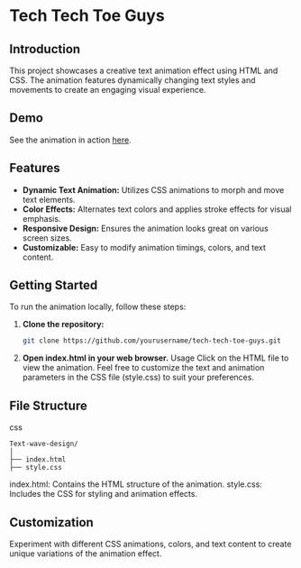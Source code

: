 # Tech Tech Toe Guys

## Introduction
This project showcases a creative text animation effect using HTML and CSS. The animation features dynamically changing text styles and movements to create an engaging visual experience.

## Demo
See the animation in action [here](https://youtube.com/shorts/xLdMLScc4UY).


## Features
- **Dynamic Text Animation:** Utilizes CSS animations to morph and move text elements.
- **Color Effects:** Alternates text colors and applies stroke effects for visual emphasis.
- **Responsive Design:** Ensures the animation looks great on various screen sizes.
- **Customizable:** Easy to modify animation timings, colors, and text content.

## Getting Started
To run the animation locally, follow these steps:

1. **Clone the repository:**
   ```sh
   git clone https://github.com/yourusername/tech-tech-toe-guys.git
2. **Open index.html in your web browser.**
Usage
Click on the HTML file to view the animation. Feel free to customize the text and animation parameters in the CSS file (style.css) to suit your preferences.

## File Structure
css

```
Text-wave-design/
│
├── index.html
├── style.css
```

index.html: Contains the HTML structure of the animation.
style.css: Includes the CSS for styling and animation effects.

## Customization
Experiment with different CSS animations, colors, and text content to create unique variations of the animation effect.
